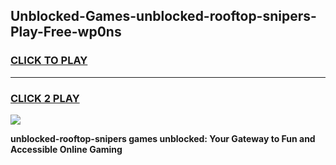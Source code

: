 
## Unblocked-Games-unblocked-rooftop-snipers-Play-Free-wp0ns
<h3>
<a href="https://premium76.site?title=unblocked-rooftop-snipers&ref=18A1">CLICK TO PLAY</a></h3>
<hr>

<h3>
<a href="https://premium76.site?title=unblocked-rooftop-snipers&ref=18A1">CLICK 2 PLAY</a>
  
</h3>

<a href="https://premium76.site?title=unblocked-rooftop-snipers&ref=18A1"><img src="https://clearcache.store/games.png"></a>


**unblocked-rooftop-snipers games unblocked: Your Gateway to Fun and Accessible Online Gaming**
